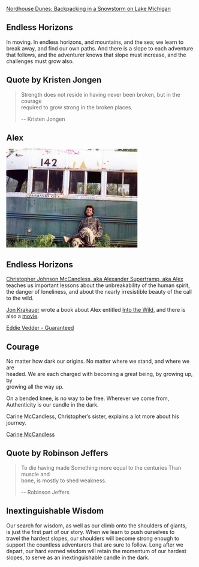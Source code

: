 [Nordhouse Dunes: Backpacking in a Snowstorm on Lake Michigan](https://www.youtube.com/watch?v=68jy3_ABvRo "Play Video")

## Endless Horizons

In moving. In endless horizons, and mountains, and the sea; we learn to\
break away, and find our own paths. And there is a slope to each adventure\
that follows, and the adventurer knows that slope must increase, and the\
challenges must grow also.

## Quote by Kristen Jongen

> Strength does not reside in having never been broken, but in the courage\
> required to grow strong in the broken places.
>
> \-- Kristen Jongen

## Alex

![Alex](files/chris-mccandless.png)

## Endless Horizons

[Christopher Johnson McCandless, aka Alexander Supertramp, aka Alex](https://en.wikipedia.org/wiki/Chris_McCandless) teaches us important lessons about the unbreakability of the human spirit, the danger of loneliness, and about the nearly irresistible beauty of the call to the wild.

[Jon Krakauer](https://www.audible.com/author/Jon-Krakauer/B000AQ8WPY) wrote a book about Alex entitled [Into the Wild](https://www.audible.com/pd/Into-the-Wild-Audiobook/B002V1NYEK), and there is also a [movie](https://www.youtube.com/watch?v=g7ArZ7VD-QQ).

[Eddie Vedder - Guaranteed](https://www.youtube.com/watch?v=Mwx3RvDWvDM "Play Video")

## Courage

No matter how dark our origins. No matter where we stand, and where we are\
headed. We are each charged with becoming a great being, by growing up, by\
growing all the way up.

On a bended knee, is no way to be free. Wherever we come from,\
Authenticity is our candle in the dark.

Carine McCandless, Christopher’s sister, explains a lot more about his\
journey.

[Carine McCandless](https://www.youtube.com/watch?v=DJXM8HjyVSo "Play Video")

## Quote by Robinson Jeffers

> To die having made Something more equal to the centuries Than muscle and\
> bone, is mostly to shed weakness.
>
> \-- Robinson Jeffers

## Inextinguishable Wisdom

Our search for wisdom, as well as our climb onto the shoulders of giants,\
is just the first part of our story. When we learn to push ourselves to\
travel the hardest slopes, our shoulders will become strong enough to\
support the countless adventurers that are sure to follow. Long after we\
depart, our hard earned wisdom will retain the momentum of our hardest\
slopes, to serve as an inextinguishable candle in the dark.
